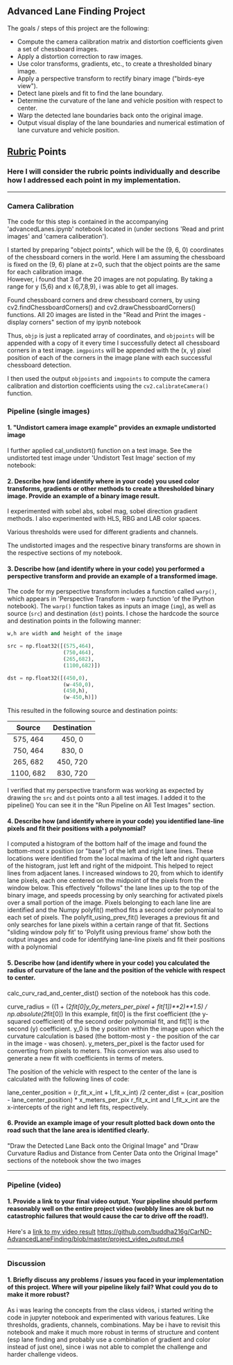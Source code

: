 ## Advanced Lane Finding Project

The goals / steps of this project are the following:

* Compute the camera calibration matrix and distortion coefficients given a set of chessboard images.
* Apply a distortion correction to raw images.
* Use color transforms, gradients, etc., to create a thresholded binary image.
* Apply a perspective transform to rectify binary image ("birds-eye view").
* Detect lane pixels and fit to find the lane boundary.
* Determine the curvature of the lane and vehicle position with respect to center.
* Warp the detected lane boundaries back onto the original image.
* Output visual display of the lane boundaries and numerical estimation of lane curvature and vehicle position.

[//]: # (Image References)

[image1]: ./examples/undistort_output.png "Undistorted"
[image2]: ./test_images/test1.jpg "Road Transformed"
[image3]: ./examples/binary_combo_example.jpg "Binary Example"
[image4]: ./examples/warped_straight_lines.jpg "Warp Example"
[image5]: ./examples/color_fit_lines.jpg "Fit Visual"
[image6]: ./examples/example_output.jpg "Output"
[video1]: ./project_video.mp4 "Video"

## [Rubric](https://review.udacity.com/#!/rubrics/571/view) Points

### Here I will consider the rubric points individually and describe how I addressed each point in my implementation.  

---

### Camera Calibration

The code for this step is contained in the accompanying 'advancedLanes.ipynb' notebook located in (under sections 'Read and print images' and 'camera caliberation').  

I started by preparing "object points", which will be the (9, 6, 0) coordinates of the chessboard corners in the world. Here I am assuming the chessboard is fixed on the (9, 6) plane at z=0, such that the object points are the same for each calibration image.  
However, i found that 3 of the 20 images are not populating. By taking a range for y (5,6) and x (6,7,8,9), i was able to get all images.

Found chessboard corners and drew chessboard corners, by using cv2.findChessboardCorners() and cv2.drawChessboardCorners() functions.
All 20 images are listed in the "Read and Print the images - display corners" section of my ipynb notebook


Thus, `objp` is just a replicated array of coordinates, and `objpoints` will be appended with a copy of it every time I successfully detect all chessboard corners in a test image.  `imgpoints` will be appended with the (x, y) pixel position of each of the corners in the image plane with each successful chessboard detection.

I then used the output `objpoints` and `imgpoints` to compute the camera calibration and distortion coefficients using the `cv2.calibrateCamera()` function. 


### Pipeline (single images)

#### 1. "Undistort camera image example" provides an exmaple undistorted image

I further applied cal_undistort() function on a test image. See the undistorted test image under 'Undistort Test Image' section of my notebook:


#### 2. Describe how (and identify where in your code) you used color transforms, gradients or other methods to create a thresholded binary image.  Provide an example of a binary image result.

I experimented with sobel abs, sobel mag, sobel direction gradient methods.
I also experimented with HLS, RBG and LAB color spaces.

Various thresholds were used for different gradients and channels.

The undistorted images and the respective binary transforms are shown in the respective sections of my notebook.



#### 3. Describe how (and identify where in your code) you performed a perspective transform and provide an example of a transformed image.

The code for my perspective transform includes a function called `warp()`, which appears in 'Perspective Transform - warp function 'of the IPython notebook).  The `warp()` function takes as inputs an image (`img`), as well as source (`src`) and destination (`dst`) points.  I chose the hardcode the source and destination points in the following manner:

```python
w,h are width and height of the image

src = np.float32([(575,464),
                  (750,464), 
                  (265,682), 
                  (1100,682)])

dst = np.float32([(450,0),
                  (w-450,0),
                  (450,h),
                  (w-450,h)])

```

This resulted in the following source and destination points:

| Source        | Destination   | 
|:-------------:|:-------------:| 
| 575, 464      | 450, 0        | 
| 750, 464      | 830, 0      |
| 265, 682     | 450, 720      |
| 1100, 682      |830, 720        |

I verified that my perspective transform was working as expected by drawing the `src` and `dst` points onto a all test images.
I added it to the pipeline()
You can see it in the "Run Pipeline on All Test Images" section.



#### 4. Describe how (and identify where in your code) you identified lane-line pixels and fit their positions with a polynomial?

I computed a histogram of the bottom half of the image and found the bottom-most x position (or "base") of the left and right lane lines. These locations were identified from the local maxima of the left and right quarters of the histogram, just left and right of the midpoint. This helped to reject lines from adjacent lanes. I increased windows to 20, from which to identify lane pixels, each one centered on the midpoint of the pixels from the window below. This effectively "follows" the lane lines up to the top of the binary image, and speeds processing by only searching for activated pixels over a small portion of the image. Pixels belonging to each lane line are identified and the Numpy polyfit() method fits a second order polynomial to each set of pixels. The polyfit_using_prev_fit() leverages a previous fit and only searches for lane pixels within a certain range of that fit. 
Sections "sliding window poly fit' to 'Polyfit using previous frame' show both the output images and code for identifying lane-line pixels and fit their positions with a polynomial



#### 5. Describe how (and identify where in your code) you calculated the radius of curvature of the lane and the position of the vehicle with respect to center.

calc_curv_rad_and_center_dist() section of the notebook has this code.

curve_radius = ((1 + (2*fit[0]*y_0*y_meters_per_pixel + fit[1])**2)**1.5) / np.absolute(2*fit[0])
In this example, fit[0] is the first coefficient (the y-squared coefficient) of the second order polynomial fit, and fit[1] is the second (y) coefficient. y_0 is the y position within the image upon which the curvature calculation is based (the bottom-most y - the position of the car in the image - was chosen). y_meters_per_pixel is the factor used for converting from pixels to meters. This conversion was also used to generate a new fit with coefficients in terms of meters.

The position of the vehicle with respect to the center of the lane is calculated with the following lines of code:

lane_center_position = (r_fit_x_int + l_fit_x_int) /2
center_dist = (car_position - lane_center_position) * x_meters_per_pix
r_fit_x_int and l_fit_x_int are the x-intercepts of the right and left fits, respectively.

#### 6. Provide an example image of your result plotted back down onto the road such that the lane area is identified clearly.

"Draw the Detected Lane Back onto the Original Image" and "Draw Curvature Radius and Distance from Center Data onto the Original Image" sections of the notebook show the two images


---

### Pipeline (video)

#### 1. Provide a link to your final video output.  Your pipeline should perform reasonably well on the entire project video (wobbly lines are ok but no catastrophic failures that would cause the car to drive off the road!).

Here's a [link to my video result](./project_video.mp4)
https://github.com/buddha216g/CarND-AdvancedLaneFinding/blob/master/project_video_output.mp4


---

### Discussion

#### 1. Briefly discuss any problems / issues you faced in your implementation of this project.  Where will your pipeline likely fail?  What could you do to make it more robust?

As i was learing the concepts from the class videos, i started writing the code in jupyter notebook and experimented with various features. Like thresholds, gradients, channels, combinations. May be i have to revisit this notebook and make it much more robust in terms of structure and content (esp lane finding and probably use a combination of gradient and color instead of just one), since i was not able to complet the challenge and harder challenge videos.

